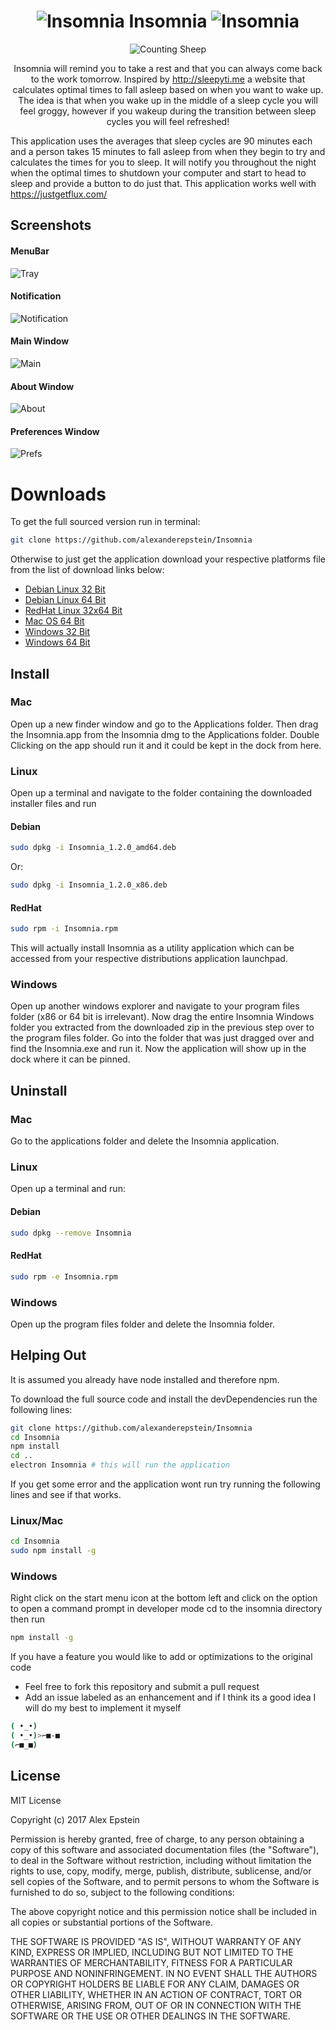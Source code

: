 <div align="center">

 # ![Insomnia](https://github.com/alexanderepstein/Insomnia/blob/master/sleep_github.png) Insomnia ![Insomnia](https://github.com/alexanderepstein/Insomnia/blob/master/sleep_github.png)

 ![Counting Sheep](https://github.com/alexanderepstein/Insomnia/blob/master/giphy.gif)

 Insomnia will remind you to take a rest and that you can always come back to the work tomorrow.
 Inspired by http://sleepyti.me a website that calculates optimal times to fall asleep based on when you want to wake up.
 The idea is that when you wake up in the middle of a sleep cycle you will feel groggy, however if you wakeup during the
 transition between sleep cycles you will feel refreshed!
</div>

This application uses the averages that sleep cycles are 90 minutes each and a person takes 15 minutes to fall asleep from when they begin to try and calculates the times for you to sleep. It will notify you throughout the night when the optimal times to shutdown your computer and start to head to sleep and provide a button to do just that. This application works well with https://justgetflux.com/

## Screenshots

#### MenuBar
![Tray](https://github.com/alexanderepstein/Insomnia/blob/master/screenshots/Insomnia%20Tray.png?raw=true)

#### Notification
![Notification](https://github.com/alexanderepstein/Insomnia/blob/master/screenshots/Insomnia%20Notification.png?raw=true)

#### Main Window
![Main](https://github.com/alexanderepstein/Insomnia/blob/master/screenshots/Insomnia%20Main.png?raw=true)

#### About Window
![About](https://github.com/alexanderepstein/Insomnia/blob/master/screenshots/Insomnia%20About.png?raw=true)

#### Preferences Window
![Prefs](https://github.com/alexanderepstein/Insomnia/blob/master/screenshots/Preferences.png?raw=true)


# Downloads
To get the full sourced version run in terminal:
```bash
git clone https://github.com/alexanderepstein/Insomnia
```

Otherwise to just get the application download your respective platforms file from the list of download links below:
* [Debian Linux 32 Bit](https://goo.gl/mfjscq)
* [Debian Linux 64 Bit](https://goo.gl/TqRAfA)
* [RedHat Linux 32x64 Bit](https://goo.gl/bJwtal)
* [Mac OS 64 Bit](https://goo.gl/jMa9a5)
* [Windows 32 Bit](https://goo.gl/bB61tc)
* [Windows 64 Bit](https://goo.gl/NuzRQ0)

## Install

### Mac
Open up a new finder window and go to the Applications folder. Then drag the Insomnia.app from the Insomnia dmg to the Applications folder. Double Clicking on the app should run it and it could be kept in the dock from here.

### Linux
Open up a terminal and navigate to the folder containing the downloaded installer files and run
#### Debian
```bash
sudo dpkg -i Insomnia_1.2.0_amd64.deb
```
Or:
```bash
sudo dpkg -i Insomnia_1.2.0_x86.deb
```
#### RedHat
```bash
sudo rpm -i Insomnia.rpm
```
 This will actually install Insomnia as a utility application which can be accessed from your respective distributions application launchpad.

### Windows
Open up another windows explorer and navigate to your program files folder (x86 or 64 bit is irrelevant). Now drag the entire Insomnia Windows folder you extracted  from the downloaded zip in the previous step over to the program files folder. Go into the folder that was just dragged over and find the Insomnia.exe and run it. Now the application will show up in the dock where it can be pinned.

## Uninstall

### Mac
Go to the applications folder and delete the Insomnia application.

### Linux
Open up a terminal and run:
#### Debian

```bash
sudo dpkg --remove Insomnia
```
#### RedHat

```bash
sudo rpm -e Insomnia.rpm
```

### Windows
Open up the program files folder and delete the Insomnia folder.

## Helping Out
It is assumed you already have node installed and therefore npm.

To download the full source code and install the devDependencies run the following lines:
```bash
git clone https://github.com/alexanderepstein/Insomnia
cd Insomnia
npm install
cd ..
electron Insomnia # this will run the application
```   

If you get some error and the application wont run try running the following lines and see if that works.

### Linux/Mac
```bash
cd Insomnia
sudo npm install -g
```

### Windows
Right click on the start menu icon at the bottom left and click on the option to open a command prompt in developer mode
cd to the insomnia directory then run
```bash
npm install -g
```

If you have a feature you would like to add or optimizations to the original code
* Feel free to fork this repository and submit a pull request
* Add an issue labeled as an enhancement and if I think its a good idea I will do my best to implement it myself

```bash
( •_•)
( •_•)>⌐■-■
(⌐■_■)
```

## License

MIT License

Copyright (c) 2017 Alex Epstein

Permission is hereby granted, free of charge, to any person obtaining a copy of this software and associated documentation files (the "Software"), to deal in the Software without restriction, including without limitation the rights to use, copy, modify, merge, publish, distribute, sublicense, and/or sell copies of the Software, and to permit persons to whom the Software is furnished to do so, subject to the following conditions:

The above copyright notice and this permission notice shall be included in all copies or substantial portions of the Software.

THE SOFTWARE IS PROVIDED "AS IS", WITHOUT WARRANTY OF ANY KIND, EXPRESS OR IMPLIED, INCLUDING BUT NOT LIMITED TO THE WARRANTIES OF MERCHANTABILITY, FITNESS FOR A PARTICULAR PURPOSE AND NONINFRINGEMENT. IN NO EVENT SHALL THE AUTHORS OR COPYRIGHT HOLDERS BE LIABLE FOR ANY CLAIM, DAMAGES OR OTHER LIABILITY, WHETHER IN AN ACTION OF CONTRACT, TORT OR OTHERWISE, ARISING FROM, OUT OF OR IN CONNECTION WITH THE SOFTWARE OR THE USE OR OTHER DEALINGS IN THE SOFTWARE.
